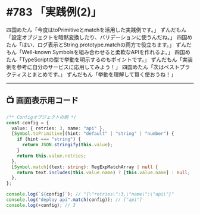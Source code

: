 # #783 「実践例(2)」

四国めたん「今度はtoPrimitiveとmatchを活用した実践例です。」
ずんだもん「設定オブジェクトを暗黙変換したり、バリデーションに使うんだね。」
四国めたん「はい、ログ表示とString.prototype.matchの両方で役立ちます。」
ずんだもん「Well-known Symbolsを組み合わせると柔軟なAPIを作れるよ。」
四国めたん「TypeScriptの型で挙動を明示するのもポイントです。」
ずんだもん「実装例を参考に自分のサービスに応用してみよう！」
四国めたん「次はベストプラクティスとまとめです。」
ずんだもん「挙動を理解して賢く使おうね！」

---

## 📺 画面表示用コード

```typescript
/** Configオブジェクトの例 */
const config = {
  value: { retries: 3, name: "api" },
  [Symbol.toPrimitive](hint: "default" | "string" | "number") {
    if (hint === "string") {
      return JSON.stringify(this.value);
    }
    return this.value.retries;
  },
  [Symbol.match](text: string): RegExpMatchArray | null {
    return text.includes(this.value.name) ? [this.value.name] : null;
  },
};

console.log(`${config}`); // "{\"retries\":3,\"name\":\"api\"}"
console.log("deploy api".match(config)); // ["api"]
console.log(+config); // 3
```
